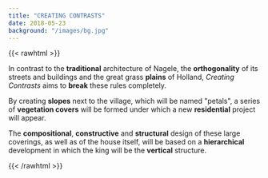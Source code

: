 ```yaml
---
title: "CREATING CONTRASTS"
date: 2018-05-23
background: "/images/bg.jpg"
---
```


{{< rawhtml >}}

<html>
    <head>
        <link rel="stylesheet" href="css/poststyle.css">
    </head>
    <body>
        <p>In contrast to the <strong>traditional</strong> architecture of Nagele, the <strong>orthogonality</strong> of its streets and buildings and the great grass <strong>plains</strong> of Holland, <em>Creating Contrasts</em> aims to <strong>break</strong> these rules completely.</p>
        <p>By creating <strong>slopes</strong> next to the village, which will be named &quot;petals&quot;, a series of <strong>vegetation covers</strong> will be formed under which a new <strong>residential</strong> project will appear.</p>
        <p>The <strong>compositional</strong>, <strong>constructive</strong> and <strong>structural</strong> design of these large coverings, as well as of the house itself, will be based on a <strong>hierarchical</strong> development in which the king will be the <strong>vertical</strong> structure.</p>            
    </body>
</html>

{{< /rawhtml >}}

